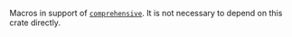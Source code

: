 <!-- cargo-rdme start -->

Macros in support of [`comprehensive`]. It is not necessary to depend on this crate directly.

[`comprehensive`]: https://docs.rs/comprehensive/latest/comprehensive/

<!-- cargo-rdme end -->
